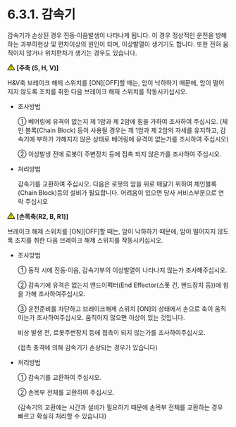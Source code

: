 ﻿# 6.3.1. 감속기

감속기가 손상된 경우 진동·이음발생이 나타나게 됩니다. 이 경우 정상적인 운전을 방해하는 과부하현상 및 편차이상의 원인이 되며, 이상발열이 생기기도 합니다. 또한 전혀 움직이지 않거나 위치편차가 생기는 경우도 있습니다.

<img src="../../_assets/작은주의표시.png"> <b>[주축 (S, H, V)]</b>

H&V축 브레이크 해제 스위치를 [ON][OFF]할 때는, 암이 낙하하기 때문에, 암이 떨어지지 않도록 조치를 취한 다음 브레이크 해제 스위치를 작동시키십시오.

*	조사방법

    ①	베어링에 유격이 없는지 제 1암과 제 2암에 힘을 가하여 조사하여 주십시오.
    (체인 블록(Chain Block) 등이 사용될 경우는 제 1암과 제 2암의 자세를 유지하고, 감속기에 부하가 가해지지 않은 상태로 베어링에 유격이 없는가를 조사하여 주십시오)

    ②	이상발생 전에 로봇이 주변장치 등에 접촉 되지 않은가를 조사하여 주십시오.

*	처리방법

    감속기를 교환하여 주십시오. 다음은 로봇의 암을 위로 매달기 위하여 체인블록(Chain Block)등의 설비가 필요합니다. 어려움이 있으면 당사 서비스부문으로 연락 주십시오


<img src="../../_assets/작은주의표시.png"> <b>[손목축(R2, B, R1)]</b>

브레이크 해제 스위치를 [ON][OFF]할 때는, 암이 낙하하기 때문에, 암이 떨어지지 않도록 조치를 취한 다음 브레이크 해제 스위치를 작동시키십시오.

*	조사방법

    ①	동작 시에 진동·이음, 감속기부의 이상발열이 나타나지 않는가 조사해주십시오.

    ②	감속기에 유격은 없는지 엔드이펙터(End Effector(스폿 건, 핸드장치 등))에 힘을 가해 조사하여주십시오.

    ③	운전준비를 차단하고 브레이크해제 스위치 [ON]의 상태에서 손으로 축이 움직이는가 조사하여주십시오. 움직이지 않으면 이상이 있는 것입니다.

    비상 발생 전, 로봇주변장치 등에 접촉이 되지 않는가를 조사하여주십시오.

    (접촉 충격에 의해 감속기가 손상되는 경우가 있습니다)

*	처리방법

    ①	감속기를 교환하여 주십시오.

    ②	손목부 전체를 교환하여 주십시오.

    (감속기의 교환에는 시간과 설비가 필요하기 때문에 손목부 전체를 교환하는 경우 빠르고 확실히 처리할 수 있습니다)
 



